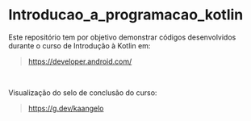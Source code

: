 # Introducao_a_programacao_kotlin
Este repositório tem por objetivo demonstrar códigos desenvolvidos durante o curso de Introdução à Kotlin em: 
> https://developer.android.com/
<br>

Visualização do selo de conclusão do curso:
> https://g.dev/kaangelo
